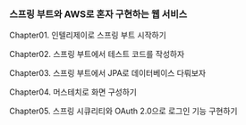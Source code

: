<h3> 스프링 부트와 AWS로 혼자 구현하는 웹 서비스 </h3> 

Chapter01. 인텔리제이로 스프링 부트 시작하기

Chapter02. 스프링 부트에서 테스트 코드를 작성하자

Chapter03. 스프링 부트에서 JPA로 데이터베이스 다뤄보자

Chapter04. 머스테치로 화면 구성하기

Chapter05. 스프링 시큐리티와 OAuth 2.0으로 로그인 기능 구현하기
